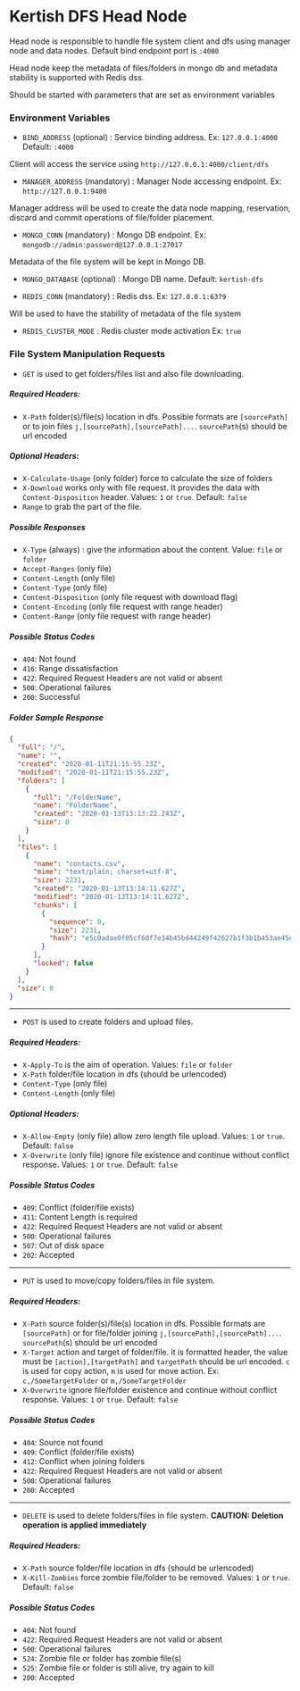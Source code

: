 # Kertish DFS Head Node

Head node is responsible to handle file system client and dfs using manager node and data nodes.
Default bind endpoint port is `:4000`

Head node keep the metadata of files/folders in mongo db and metadata stability is supported
with Redis dss.

Should be started with parameters that are set as environment variables

### Environment Variables
- `BIND_ADDRESS` (optional) : Service binding address. Ex: `127.0.0.1:4000` Default: `:4000`

Client will access the service using `http://127.0.0.1:4000/client/dfs`

- `MANAGER_ADDRESS` (mandatory) : Manager Node accessing endpoint. Ex: `http://127.0.0.1:9400`

Manager address will be used to create the data node mapping, reservation, discard and commit 
operations of file/folder placement.

- `MONGO_CONN` (mandatory) : Mongo DB endpoint. Ex: `mongodb://admin:password@127.0.0.1:27017`

Metadata of the file system will be kept in Mongo DB.

- `MONGO_DATABASE` (optional) : Mongo DB name. Default: `kertish-dfs`

- `REDIS_CONN` (mandatory) : Redis dss. Ex: `127.0.0.1:6379`

Will be used to have the stability of metadata of the file system

- `REDIS_CLUSTER_MODE` : Redis cluster mode activation Ex: `true`

### File System Manipulation Requests

- `GET` is used to get folders/files list and also file downloading.

##### Required Headers:
- `X-Path` folder(s)/file(s) location in dfs. Possible formats are `[sourcePath]` or to join files 
`j,[sourcePath],[sourcePath]...`. `sourcePath`(s) should be url encoded

##### Optional Headers:
- `X-Calculate-Usage` (only folder) force to calculate the size of folders
- `X-Download` works only with file request. It provides the data with `Content-Disposition` header. Values: `1` or `true`. Default: `false`
- `Range` to grab the part of the file. 

##### Possible Responses
- `X-Type` (always) : give the information about the content. Value: `file` or `folder`  
- `Accept-Ranges` (only file)
- `Content-Length` (only file)
- `Content-Type` (only file)
- `Content-Disposition` (only file request with download flag) 
- `Content-Encoding` (only file request with range header)
- `Content-Range` (only file request with range header)

##### Possible Status Codes
- `404`: Not found
- `416`: Range dissatisfaction
- `422`: Required Request Headers are not valid or absent
- `500`: Operational failures
- `200`: Successful

##### Folder Sample Response
```json
{
  "full": "/",
  "name": "",
  "created": "2020-01-11T21:15:55.23Z",
  "modified": "2020-01-11T21:15:55.23Z",
  "folders": [
    {
      "full": "/FolderName",
      "name": "FolderName",
      "created": "2020-01-13T13:13:22.243Z",
      "size": 0
    }
  ],
  "files": [
    {
      "name": "contacts.csv",
      "mime": "text/plain; charset=utf-8",
      "size": 2231,
      "created": "2020-01-13T13:14:11.627Z",
      "modified": "2020-01-13T13:14:11.627Z",
      "chunks": [
        {
          "sequence": 0,
          "size": 2231,
          "hash": "e5c0adae0f05cf60f7e34b45bd44249f42627b1f3b1b453ae45e106adbfdfbdb"
        }
      ],
      "locked": false
    }
  ],
  "size": 0
}
```
---
- `POST` is used to create folders and upload files.

##### Required Headers:
- `X-Apply-To` is the aim of operation. Values: `file` or `folder`
- `X-Path` folder/file location in dfs (should be urlencoded)
- `Content-Type` (only file)
- `Content-Length` (only file)

##### Optional Headers:
- `X-Allow-Empty` (only file) allow zero length file upload. Values: `1` or `true`. Default: `false`
- `X-Overwrite` (only file) ignore file existence and continue without conflict response. Values: `1` or `true`. Default: `false` 

##### Possible Status Codes
- `409`: Conflict (folder/file exists)
- `411`: Content Length is required
- `422`: Required Request Headers are not valid or absent
- `500`: Operational failures
- `507`: Out of disk space
- `202`: Accepted
---
- `PUT` is used to move/copy folders/files in file system.

##### Required Headers:
- `X-Path` source folder(s)/file(s) location in dfs. Possible formats are `[sourcePath]` or for file/folder joining
`j,[sourcePath],[sourcePath]...`. `sourcePath`(s) should be url encoded
- `X-Target` action and target of folder/file. it is formatted header, the value must be `[action],[targetPath]` and
`targetPath` should be url encoded. 
`c` is used for copy action, `m` is used for move action. Ex: `c,/SomeTargetFolder` or `m,/SomeTargetFolder` 
- `X-Overwrite` ignore file/folder existence and continue without conflict response. Values: `1` or `true`. Default: `false`

##### Possible Status Codes
- `404`: Source not found
- `409`: Conflict (folder/file exists)
- `412`: Conflict when joining folders
- `422`: Required Request Headers are not valid or absent
- `500`: Operational failures
- `200`: Accepted
---
- `DELETE` is used to delete folders/files in file system.
**CAUTION: Deletion operation is applied immediately**

##### Required Headers:
- `X-Path` source folder/file location in dfs (should be urlencoded)
- `X-Kill-Zombies` force zombie file/folder to be removed. Values: `1` or `true`. Default: `false`

##### Possible Status Codes
- `404`: Not found
- `422`: Required Request Headers are not valid or absent
- `500`: Operational failures
- `524`: Zombie file or folder has zombie file(s)
- `525`: Zombie file or folder is still alive, try again to kill
- `200`: Accepted

